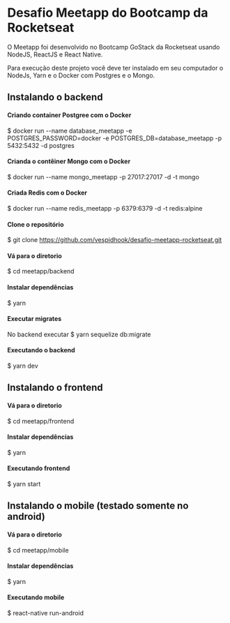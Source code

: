 # Desafio Meetapp do Bootcamp da Rocketseat

O Meetapp foi desenvolvido no Bootcamp GoStack da Rocketseat usando NodeJS, ReactJS e React Native.

Para execução deste projeto você deve ter instalado em seu computador o NodeJs, Yarn e o Docker com Postgres e o Mongo.


## Instalando o backend

#### Criando container Postgree com o Docker
$ docker run --name database_meetapp -e POSTGRES_PASSWORD=docker -e POSTGRES_DB=database_meetapp -p 5432:5432 -d postgres

#### Crianda o contêiner Mongo com o Docker
$ docker run --name mongo_meetapp -p 27017:27017 -d -t mongo

#### Criada Redis com o Docker
$ docker run --name redis_meetapp -p 6379:6379 -d -t redis:alpine

#### Clone o repositório
$ git clone https://github.com/vespidhook/desafio-meetapp-rocketseat.git

#### Vá para o diretorio 
$ cd meetapp/backend

#### Instalar dependências
$ yarn

#### Executar migrates
No backend executar
$ yarn sequelize db:migrate

#### Executando o backend 
$ yarn dev



## Instalando o frontend

#### Vá para o diretorio 
$ cd meetapp/frontend

#### Instalar dependências
$ yarn

#### Executando frontend
$ yarn start



## Instalando o mobile (testado somente no android)

#### Vá para o diretorio 
$ cd meetapp/mobile

#### Instalar dependências
$ yarn

#### Executando mobile
$ react-native run-android







